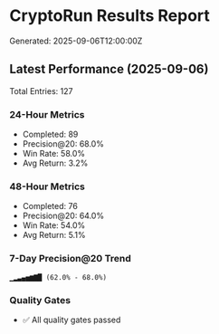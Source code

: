 # CryptoRun Results Report

Generated: 2025-09-06T12:00:00Z

## Latest Performance (2025-09-06)

Total Entries: 127

### 24-Hour Metrics
- Completed: 89
- Precision@20: 68.0%
- Win Rate: 58.0%
- Avg Return: 3.2%

### 48-Hour Metrics  
- Completed: 76
- Precision@20: 64.0%
- Win Rate: 54.0%
- Avg Return: 5.1%

### 7-Day Precision@20 Trend
```
▁▂▃▄▅▆▇█ (62.0% - 68.0%)
```

### Quality Gates
- ✅ All quality gates passed

